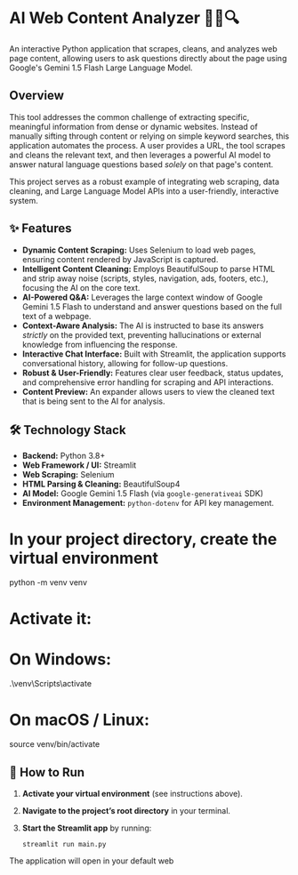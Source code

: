 # AI Web Content Analyzer 🤖📄🔍

An interactive Python application that scrapes, cleans, and analyzes web page content, allowing users to ask questions directly about the page using Google's Gemini 1.5 Flash Large Language Model.

## Overview

This tool addresses the common challenge of extracting specific, meaningful information from dense or dynamic websites. Instead of manually sifting through content or relying on simple keyword searches, this application automates the process. A user provides a URL, the tool scrapes and cleans the relevant text, and then leverages a powerful AI model to answer natural language questions based *solely* on that page's content.

This project serves as a robust example of integrating web scraping, data cleaning, and Large Language Model APIs into a user-friendly, interactive system.

<!-- It's highly recommended to replace this with an actual screenshot of your running app -->
<!-- ![App Screenshot](path/to/your/screenshot.png) -->

## ✨ Features

*   **Dynamic Content Scraping:** Uses Selenium to load web pages, ensuring content rendered by JavaScript is captured.
*   **Intelligent Content Cleaning:** Employs BeautifulSoup to parse HTML and strip away noise (scripts, styles, navigation, ads, footers, etc.), focusing the AI on the core text.
*   **AI-Powered Q&A:** Leverages the large context window of Google Gemini 1.5 Flash to understand and answer questions based on the full text of a webpage.
*   **Context-Aware Analysis:** The AI is instructed to base its answers *strictly* on the provided text, preventing hallucinations or external knowledge from influencing the response.
*   **Interactive Chat Interface:** Built with Streamlit, the application supports conversational history, allowing for follow-up questions.
*   **Robust & User-Friendly:** Features clear user feedback, status updates, and comprehensive error handling for scraping and API interactions.
*   **Content Preview:** An expander allows users to view the cleaned text that is being sent to the AI for analysis.

## 🛠️ Technology Stack

*   **Backend:** Python 3.8+
*   **Web Framework / UI:** Streamlit
*   **Web Scraping:** Selenium
*   **HTML Parsing & Cleaning:** BeautifulSoup4
*   **AI Model:** Google Gemini 1.5 Flash (via `google-generativeai` SDK)
*   **Environment Management:** `python-dotenv` for API key management.

# In your project directory, create the virtual environment
python -m venv venv

# Activate it:
# On Windows:
.\venv\Scripts\activate
# On macOS / Linux:
source venv/bin/activate


## 🚀 How to Run

1. **Activate your virtual environment** (see instructions above).
2. **Navigate to the project’s root directory** in your terminal.
3. **Start the Streamlit app** by running:

    ```
    streamlit run main.py
    ```

The application will open in your default web
